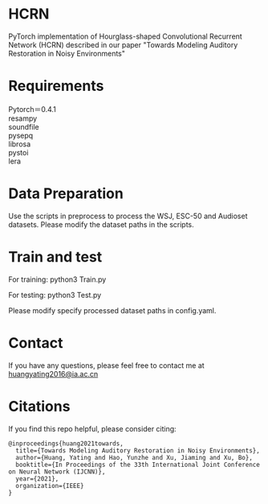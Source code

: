 # HCRN
PyTorch implementation of Hourglass-shaped Convolutional Recurrent Network (HCRN) described in our paper "Towards Modeling Auditory Restoration in Noisy Environments"

# Requirements
Pytorch＝0.4.1  
resampy  
soundfile   
pysepq  
librosa  
pystoi  
lera

# Data Preparation
Use the scripts in preprocess to process the WSJ, ESC-50 and Audioset datasets. Please modify the dataset paths in the scripts.

# Train and test
For training:  python3 Train.py

For testing:  python3 Test.py

Please modify specify processed dataset paths in config.yaml.

# Contact
If you have any questions, please feel free to contact me at huangyating2016@ia.ac.cn

# Citations
If you find this repo helpful, please consider citing:    
```
@inproceedings{huang2021towards,    
  title={Towards Modeling Auditory Restoration in Noisy Environments},    
  author={Huang, Yating and Hao, Yunzhe and Xu, Jiaming and Xu, Bo},    
  booktitle={In Proceedings of the 33th International Joint Conference on Neural Network (IJCNN)},    
  year={2021},    
  organization={IEEE}    
}  
```
